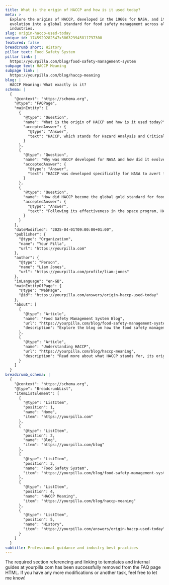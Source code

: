 ```yaml
---
title: What is the origin of HACCP and how is it used today?
meta: >
  Explore the origins of HACCP, developed in the 1960s for NASA, and its
  evolution into a global standard for food safety management across all
  industries.
slug: origin-haccp-used-today
unique id: 1745929282547x306323945811737300
featured: false
breadcrumb short: History
pillar text: Food Safety System
pillar link: |
  https://yourpilla.com/blog/food-safety-management-system
subpage text: HACCP Meaning
subpage link: |
  https://yourpilla.com/blog/haccp-meaning
blog: |
  HACCP Meaning: What exactly is it?
schema: |
  {
    "@context": "https://schema.org",
    "@type": "FAQPage",
    "mainEntity": [
      {
        "@type": "Question",
        "name": "What is the origin of HACCP and how is it used today?",
        "acceptedAnswer": {
          "@type": "Answer",
          "text": "HACCP, which stands for Hazard Analysis and Critical Control Point, was created in the 1960s by the Pillsbury Company alongside NASA. Its initial purpose was to secure food safety for space missions. Today, HACCP is vital across the global food industry to manage food safety risks and ensure safe consumption."
        }
      },
      {
        "@type": "Question",
        "name": "Why was HACCP developed for NASA and how did it evolve?",
        "acceptedAnswer": {
          "@type": "Answer",
          "text": "HACCP was developed specifically for NASA to avert foodborne illnesses in astronauts, a crucial measure in space. Originally tailored for in-space dining safety, its unwavering success pivoted it to a global standard in food safety management, progressively accepted by various food industries over the years."
        }
      },
      {
        "@type": "Question",
        "name": "How did HACCP become the global gold standard for food safety?",
        "acceptedAnswer": {
          "@type": "Answer",
          "text": "Following its effectiveness in the space program, HACCP's robust safety protocols led to its global adoption. It is now foundational in multiple food safety regulations and widely recognized as the premier standard for food safety, given its systematic method for hazard control across food production stages."
        }
      }
    ],
    "dateModified": "2025-04-01T09:00:00+01:00",
    "publisher": {
      "@type": "Organization",
      "name": "Your Pilla",
      "url": "https://yourpilla.com"
    },
    "author": {
      "@type": "Person",
      "name": "Liam Jones",
      "url": "https://yourpilla.com/profile/liam-jones"
    },
    "inLanguage": "en-GB",
    "mainEntityOfPage": {
      "@type": "WebPage",
      "@id": "https://yourpilla.com/answers/origin-haccp-used-today"
    },
    "about": [
      {
        "@type": "Article",
        "name": "Food Safety Management System Blog",
        "url": "https://yourpilla.com/blog/food-safety-management-system",
        "description": "Explore the blog on how the food safety management system at Pilla is built on HACCP principles to ensure compliance with the Food Safety Act."
      },
      {
        "@type": "Article",
        "name": "Understanding HACCP",
        "url": "https://yourpilla.com/blog/haccp-meaning",
        "description": "Read more about what HACCP stands for, its origins, and its critical role in global food safety."
      }
    ]
  }
breadcrumb_schema: |
  {
    "@context": "https://schema.org",
    "@type": "BreadcrumbList",
    "itemListElement": [
      {
        "@type": "ListItem",
        "position": 1,
        "name": "Home",
        "item": "https://yourpilla.com"
      },
      {
        "@type": "ListItem",
        "position": 2,
        "name": "Blog",
        "item": "https://yourpilla.com/blog"
      },
      {
        "@type": "ListItem",
        "position": 3,
        "name": "Food Safety System",
        "item": "https://yourpilla.com/blog/food-safety-management-system"
      },
      {
        "@type": "ListItem",
        "position": 4,
        "name": "HACCP Meaning",
        "item": "https://yourpilla.com/blog/haccp-meaning"
      },
      {
        "@type": "ListItem",
        "position": 5,
        "name": "History",
        "item": "https://yourpilla.com/answers/origin-haccp-used-today"
      }
    ]
  }
subtitle: Professional guidance and industry best practices
---
```


The required section referencing and linking to templates and internal guides at yourpilla.com has been successfully removed from the FAQ page HTML. If you have any more modifications or another task, feel free to let me know!
